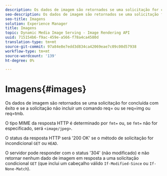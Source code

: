```yaml
---
description: Os dados de imagem são retornados se uma solicitação for concluída com êxito e se a solicitação não incluir um comando req= ou se req=img ou req=tmb.
seo-description: Os dados de imagem são retornados se uma solicitação for concluída com êxito e se a solicitação não incluir um comando req= ou se req=img ou req=tmb.
seo-title: Imagens
solution: Experience Manager
title: Imagens
topic: Dynamic Media Image Serving - Image Rendering API
uuid: 715154b6-f9ac-459e-a566-f78a4ca4580d
translation-type: tm+mt
source-git-commit: 97a84e8e7edd3d834ca42069eae7c09c00d57938
workflow-type: tm+mt
source-wordcount: '139'
ht-degree: 0%

---
```



# Imagens{#images}

Os dados de imagem são retornados se uma solicitação for concluída com êxito e se a solicitação não incluir um comando req= ou se req=img ou req=tmb.

O tipo MIME da resposta HTTP é determinado por `fmt=` ou, se `fmt=` não for especificado, será `<image/jpeg>`.

O status da resposta HTTP será &#39;200 OK&#39; se o método de solicitação for incondicional `GET` ou `HEAD`.

O servidor pode responder com o status &#39;304&#39; (não modificado) e não retornar nenhum dado de imagem em resposta a uma solicitação condicional `GET` (que inclui um cabeçalho válido `If-Modified-Since` ou `If-None-Match`).
